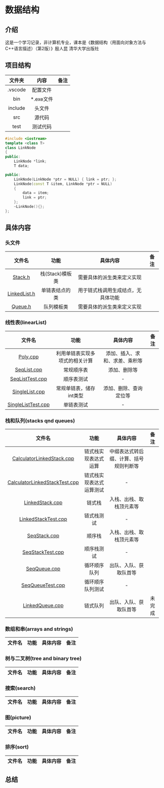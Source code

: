 # 数据结构

## 介绍

这是一个学习记录，非计算机专业，课本是《数据结构（用面向对象方法与C++语言描述）（第2版）》殷人昆 清华大学出版社

## 项目结构

|  文件夹  |  内容  | 备注 |
|:---:|:---:|:---:|
|.vscode|配置文件||
|bin|*.exe文件||
|include|头文件||
|src|源代码||
|test|测试代码||

```c++
#include <iostream>
template <class T>
class LinkNode
{
public:
    LinkNode *link;
    T data;

public:
    LinkNode(LinkNode *ptr = NULL) { link = ptr; };
    LinkNode(const T &item, LinkNode *ptr = NULL)
    {
        data = item;
        link = ptr;
    };
    ~LinkNode(){};
};
```

## 具体内容

### 头文件

|  文件名  |  功能  | 具体内容 | 备注 |
|:---:|:---:|:---:|:---:|
|[Stack.h](https://gitee.com/flight-leaf/data-struct/blob/master/include/Stack.h)|栈(Stack)模板类|需要具体的派生类来定义实现||
|[LinkedList.h](https://gitee.com/flight-leaf/data-struct/blob/master/include/LinkedList.h)|单链表结点的类|用于链式栈调用生成结点，无具体功能||
|[Queue.h](https://gitee.com/flight-leaf/data-struct/blob/master/include/Queue.h)|队列模板类|需要具体的派生类来定义实现||

### 线性表(linearList)

|  文件名  |  功能  | 具体内容 | 备注 |
|:---:|:---:|:---:|:---:|
|[Poly.cpp](https://gitee.com/flight-leaf/data-struct/blob/master/src/LinearList/Poly.cpp)|利用单链表实现多项式的相关计算|添加、插入、求和、求差、乘积等||
|[SeqList.cpp](https://gitee.com/flight-leaf/data-struct/blob/master/src/LinearList/SeqList.cpp)|常规顺序表|添加、删除等||
|[SeqListTest.cpp](https://gitee.com/flight-leaf/data-struct/blob/master/src/LinearList/SeqListTest.cpp)|顺序表测试|-||
|[SingleList.cpp](https://gitee.com/flight-leaf/data-struct/blob/master/src/LinearList/SingleList.cpp)|常规单链表，储存int类型|添加、删除、查询定位等||
|[SingleListTest.cpp](https://gitee.com/flight-leaf/data-struct/blob/master/src/LinearList/SingleListTest.cpp)|单链表测试|-||

### 栈和队列(stacks qnd queues)

|  文件名  |  功能  | 具体内容 | 备注 |
|:---:|:---:|:---:|:---:|
|[CalculatorLinkedStack.cpp](https://gitee.com/flight-leaf/data-struct/blob/master/src/StacksAndQueues/CalculatorLinkedStack.cpp)|链式栈实现表达式运算|中缀表达式转后缀、计算、括号规则判断等||
|[CalculatorLinkedStackTest.cpp](https://gitee.com/flight-leaf/data-struct/blob/master/src/StacksAndQueues/CalculatorLinkedStackTest.cpp)|链式栈实现表达式运算测试|-||
|[LinkedStack.cpp](https://gitee.com/flight-leaf/data-struct/blob/master/src/StacksAndQueues/LinkedStack.cpp)|链式栈|入栈、出栈、取栈顶元素等||
|[LinkedStackTest.cpp](https://gitee.com/flight-leaf/data-struct/blob/master/src/StacksAndQueues/LinkedStack.cpp)|链式栈测试|-||
|[SeqStack.cpp](https://gitee.com/flight-leaf/data-struct/blob/master/src/StacksAndQueues/SeqStack.cpp)|顺序栈|入栈、出栈、取栈顶元素等||
|[SeqStackTest.cpp](https://gitee.com/flight-leaf/data-struct/blob/master/src/StacksAndQueues/SeqStackTest.cpp)|顺序栈测试|-||
|[SeqQueue.cpp](https://gitee.com/flight-leaf/data-struct/blob/master/src/StacksAndQueues/SeqQueue.cpp)|循环顺序队列|出队、入队、获取队首等||
|[SeqQueueTest.cpp](https://gitee.com/flight-leaf/data-struct/blob/master/src/StacksAndQueues/SeqQueueTest.cpp)|循环顺序队列测试|-||
|[LinkedQueue.cpp](https://gitee.com/flight-leaf/data-struct/blob/master/src/StacksAndQueues/LinkedQueue.cpp)|链式队列|出队、入队、获取队首等|未完成|

### 数组和串(arrays and strings)

|  文件名  |  功能  | 具体内容 | 备注 |
|:---:|:---:|:---:|:---:|

### 树与二叉树(tree and binary tree)

|  文件名  |  功能  | 具体内容 | 备注 |
|:---:|:---:|:---:|:---:|

### 搜索(search)

|  文件名  |  功能  | 具体内容 | 备注 |
|:---:|:---:|:---:|:---:|

### 图(picture)

|  文件名  |  功能  | 具体内容 | 备注 |
|:---:|:---:|:---:|:---:|

### 排序(sort)

|  文件名  |  功能  | 具体内容 | 备注 |
|:---:|:---:|:---:|:---:|

## 总结
